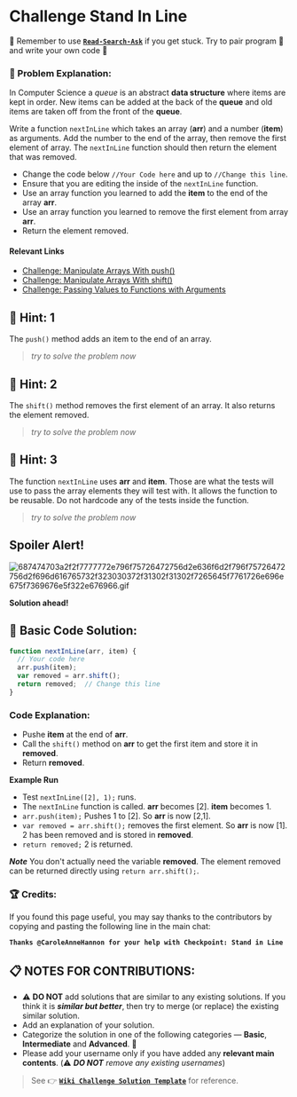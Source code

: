 # Challenge Stand In Line

:triangular_flag_on_post: Remember to use [**`Read-Search-Ask`**](FreeCodeCamp-Get-Help) if you get stuck. Try to pair program :busts_in_silhouette: and write your own code :pencil:

### :checkered_flag: Problem Explanation:

In Computer Science a _queue_ is an abstract **data structure** where items are kept in order. New items can be added at the back of the **queue** and old items are taken off from the front of the **queue**.

Write a function `nextInLine` which takes an array (**arr**) and a number (**item**) as arguments. Add the number to the end of the array, then remove the first element of array. The `nextInLine` function should then return the element that was removed.

- Change the code below `//Your Code here` and up to `//Change this line`.
- Ensure that you are editing the inside of the `nextInLine` function.
- Use an array function you learned to add the **item** to the end of the array **arr**.
- Use an array function you learned to remove the first element from array **arr**.
- Return the element removed.

#### Relevant Links

- [Challenge: Manipulate Arrays With push()](http://www.freecodecamp.com/challenges/manipulate-arrays-with-push)
- [Challenge: Manipulate Arrays With shift()](http://www.freecodecamp.com/challenges/manipulate-arrays-with-shift)
- [Challenge: Passing Values to Functions with Arguments](http://www.freecodecamp.com/challenges/passing-values-to-functions-with-arguments)

## :speech_balloon: Hint: 1

The `push()` method adds an item to the end of an array.

> _try to solve the problem now_

## :speech_balloon: Hint: 2

The `shift()` method removes the first element of an array. It also returns the element removed.

> _try to solve the problem now_

## :speech_balloon: Hint: 3

The function `nextInLine` uses **arr** and **item**. Those are what the tests will use to pass the array elements they will test with. It allows the function to be reusable. Do not hardcode any of the tests inside the function.

> _try to solve the problem now_

## Spoiler Alert!

![687474703a2f2f7777772e796f75726472756d2e636f6d2f796f75726472756d2f696d616765732f323030372f31302f31302f7265645f7761726e696e675f7369676e5f322e676966.gif](https://files.gitter.im/FreeCodeCamp/Wiki/nlOm/thumb/687474703a2f2f7777772e796f75726472756d2e636f6d2f796f75726472756d2f696d616765732f323030372f31302f31302f7265645f7761726e696e675f7369676e5f322e676966.gif)

**Solution ahead!**

## :beginner: Basic Code Solution:

```javascript
function nextInLine(arr, item) {
  // Your code here
  arr.push(item);
  var removed = arr.shift();
  return removed;  // Change this line
}
```

### Code Explanation:

- Pushe **item** at the end of **arr**.
- Call the `shift()` method on **arr** to get the first item and store it in **removed**.
- Return **removed**.

**Example Run**

- Test `nextInLine([2], 1);` runs.
- The `nextInLine` function is called. **arr** becomes [2]. **item** becomes 1.
- `arr.push(item);` Pushes 1 to [2]. So **arr** is now [2,1].
- `var removed = arr.shift();` removes the first element. So **arr** is now [1]. 2 has been removed and is stored in **removed**.
- `return removed;` 2 is returned.

**_Note_** You don't actually need the variable **removed**. The element removed can be returned directly using `return arr.shift();`.

### :trophy: Credits:

If you found this page useful, you may say thanks to the contributors by copying and pasting the following line in the main chat:

**`Thanks @CaroleAnneHannon for your help with Checkpoint: Stand in Line`**

## :clipboard: NOTES FOR CONTRIBUTIONS:

- :warning: **DO NOT** add solutions that are similar to any existing solutions. If you think it is **_similar but better_**, then try to merge (or replace) the existing similar solution.
- Add an explanation of your solution.
- Categorize the solution in one of the following categories &mdash; **Basic**, **Intermediate** and **Advanced**. :traffic_light:
- Please add your username only if you have added any **relevant main contents**. (:warning: **_DO NOT_** _remove any existing usernames_)

> See :point_right: [**`Wiki Challenge Solution Template`**](Wiki-Template-Challenge-Solution) for reference.
